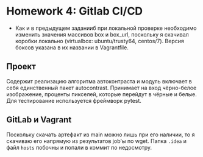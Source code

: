 # Homework 4: Gitlab CI/CD
- Как и в предыдущем заданииб при локальной проверке необходимо изменить значения массивов box и box_url, поскольку я скачивал коробки локально (virtualbox: ubuntu/trusty64, centos/7). Версия боксов указана в их названии в  Vagrantfile.
## Проект

Содержит реализацию алгоритма автоконтраста и модуль включает в себя единственный пакет autocontrast.
Принимает на вход чёрно-белое изображение, проценты пикселей, которые перейдут в чёрные и белые.
Для тестирование используется фреймворк pytest.

## GitLab и Vagrant
Поскольку скачать артефакт из main можно лишь при его наличии,
то я скачиваю его напрямую из результатов job'ы по wget.
Папка ``` .idea ``` и файл ``` hosts ``` побочны и попали в коммит по недосмотру.

